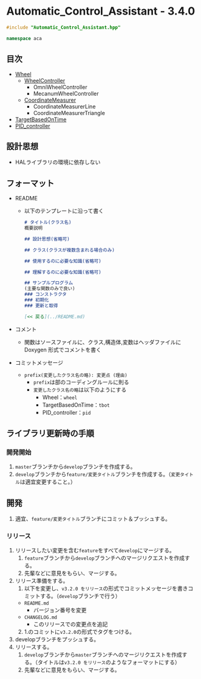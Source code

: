 # Automatic_Control_Assistant - 3.4.0
```c++
#include "Automatic_Control_Assistant.hpp"
```

```c++
namespace aca
```

## 目次
- [Wheel](wheel/README.md)
  - [WheelController](wheel/wheel_controller/README.md)
    - OmniWheelController
    - MecanumWheelController
  - [CoordinateMeasurer](wheel/coordinate_measurer/README.md)
    - CoordinateMeasurerLine
    - CoordinateMeasurerTriangle
- [TargetBasedOnTime](target_based_on_time/README.md)
- [PID_controller](pid_controller/README.md)

## 設計思想
- HALライブラリの環境に依存しない

## フォーマット
- README
  - 以下のテンプレートに沿って書く
    ```md
    # タイトル(クラス名)
    概要説明

    ## 設計思想(省略可)

    ## クラス(クラスが複数含まれる場合のみ) 

    ## 使用するのに必要な知識(省略可)

    ## 理解するのに必要な知識(省略可)

    ## サンプルプログラム
    (主要な関数のみで良い)
    ### コンストラクタ
    ### 初期化
    ### 更新と取得

    [<< 戻る](../README.md)
    ```

- コメント
  - 関数はソースファイルに、クラス,構造体,変数はヘッダファイルに Doxygen 形式でコメントを書く

- コミットメッセージ
  - `prefix(変更したクラス名の略): 変更点 (理由)`
    - `prefix`は部のコーディングルールに則る
    - `変更したクラス名の略`は以下のようにする
      - Wheel：`wheel`
      - TargetBasedOnTime：`tbot`
      - PID_controller：`pid`

## ライブラリ更新時の手順
### 開発開始
1. `master`ブランチから`develop`ブランチを作成する。
2. `develop`ブランチから`feature/変更タイトル`ブランチを作成する。（`変更タイトル`は適宜変更すること。）
## 開発
1. 適宜、`feature/変更タイトル`ブランチにコミット＆プッシュする。
### リリース
1. リリースしたい変更を含む`feature`をすべて`develop`にマージする。
   1. `feature`ブランチから`develop`ブランチへのマージリクエストを作成する。
   2. 先輩などに意見をもらい、マージする。
2. リリース準備をする。
   1. 以下を変更し、`v3.2.0 をリリース`の形式でコミットメッセージを書きコミットする。（`develop`ブランチで行う）
     - `README.md`
       - バージョン番号を変更
     - `CHANGELOG.md`
       - このリリースでの変更点を追記
   2. 1.のコミットに`v3.2.0`の形式でタグをつける。
3. developブランチをプッシュする。
4. リリースする。
   1. `develop`ブランチから`master`ブランチへのマージリクエストを作成する。（タイトルは`v3.2.0 をリリース`のようなフォーマットにする）
   2. 先輩などに意見をもらい、マージする。
